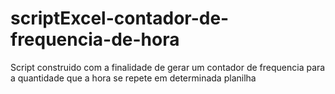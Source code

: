 # scriptExcel-contador-de-frequencia-de-hora
Script construido com a finalidade de gerar um contador de frequencia para a quantidade que a hora se repete em determinada planilha
